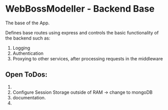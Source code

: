 # WebBossModeller - Backend Base

The base of the App. 

Defines base routes using express and controls the basic functionality of the backend such as:
1. Logging
2. Authentication
3. Proxying to other services, after processing requests in the middleware

## Open ToDos:
1. 
2. Configure Session Storage outside of RAM -> change to mongoDB
3. documentation.
4. 
